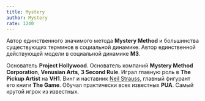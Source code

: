 ```yaml
---
title: Mystery
author: Mystery
rate: 1240
---
```


Автор единственного значимого метода **Mystery Method** и большинства существующих терминов в социальной динамике. Автор единственной действующей модели в социальной динамике **M3**.

Основатель **Project Hollywood**. Основатель компаний **Mystery Method Corporation**, **Venusian Arts**, **3 Second Rule**. Играл главную роль в **The Pickup Artist** на **VH1**. Винг и наставник [Neil Strauss](/authors/style "Style"), главный фигурант его книги **The Game**. Обучал практически всех известных **PUA**. Самый крутой игрок из известных.